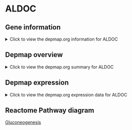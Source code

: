 <h1>ALDOC</h1>

<h2>Gene information</h2>
<details>
  <summary>Click to view the depmap.org information for ALDOC</summary>
  <iframe src="https://depmap.org/portal/gene/ALDOC?tab=about" style="border:none;width:100%;height:800px"></iframe>
</details>

<h2>Depmap overview</h2>
<details>
  <summary>Click to view the depmap.org summary for ALDOC</summary>
  <iframe src="https://depmap.org/portal/gene/ALDOC?tab=overview" style="border:none;width:100%;height:800px"></iframe>
</details>

<h2>Depmap expression</h2>
<details>
  <summary>Click to view the depmap.org expression data for ALDOC</summary>
  <iframe src="https://depmap.org/portal/gene/ALDOC?tab=characterization" style="border:none;width:100%;height:800px"></iframe>
</details>



<h2>Reactome Pathway diagram</h2>
<a href="https://reactome.org/PathwayBrowser/#/R-HSA-70263" target="_BLANK">Gluconeogenesis</a>



